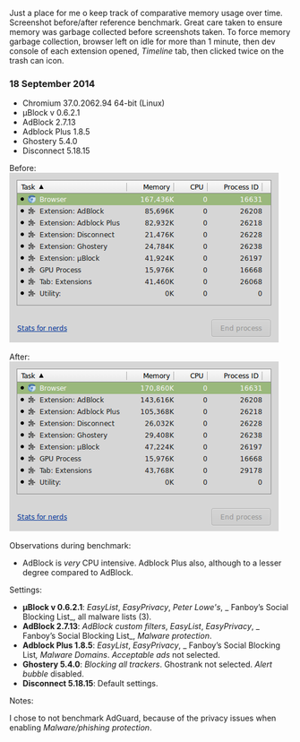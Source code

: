 Just a place for me o keep track of comparative memory usage over time. Screenshot before/after reference benchmark. Great care taken to ensure memory was garbage collected before screenshots taken. To force memory garbage collection, browser left on idle for more than 1 minute, then dev console of each extension opened, _Timeline_ tab, then clicked twice on the trash can icon.

### 18 September 2014

- Chromium 37.0.2062.94 64-bit (Linux)
- µBlock v 0.6.2.1
- AdBlock 2.7.13
- Adblock Plus 1.8.5
- Ghostery 5.4.0
- Disconnect 5.18.15

Before:<br>
![before](https://raw.githubusercontent.com/gorhill/uBlock/master/doc/benchmarks/mem-usage-20140918-before.png)

After:<br>
![after](https://raw.githubusercontent.com/gorhill/uBlock/master/doc/benchmarks/mem-usage-20140918-after.png)

Observations during benchmark:
- AdBlock is *very* CPU intensive. Adblock Plus also, although to a lesser degree compared to AdBlock.

Settings:
- **µBlock v 0.6.2.1**: _EasyList_, _EasyPrivacy_, _Peter Lowe's_, _ Fanboy’s Social Blocking List‎_, all malware lists (3).
- **AdBlock 2.7.13**: _AdBlock custom filters_, _EasyList_, _EasyPrivacy_, _ Fanboy’s Social Blocking List‎_, _Malware protection_.
- **Adblock Plus 1.8.5**: _EasyList_, _EasyPrivacy_, _ Fanboy’s Social Blocking List‎_, Malware Domains_. _Acceptable ads_ not selected.
- **Ghostery 5.4.0**: _Blocking all trackers_. Ghostrank not selected. _Alert bubble_ disabled.
- **Disconnect 5.18.15**: Default settings.

Notes:

I chose to not benchmark AdGuard, because of the privacy issues when enabling _Malware/phishing protection_.